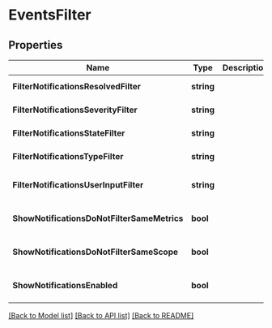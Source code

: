 # EventsFilter

## Properties
Name | Type | Description | Notes
------------ | ------------- | ------------- | -------------
**FilterNotificationsResolvedFilter** | **string** |  | [default to null]
**FilterNotificationsSeverityFilter** | **string** |  | [default to null]
**FilterNotificationsStateFilter** | **string** |  | [default to null]
**FilterNotificationsTypeFilter** | **string** |  | [default to null]
**FilterNotificationsUserInputFilter** | **string** |  | [optional] [default to null]
**ShowNotificationsDoNotFilterSameMetrics** | **bool** |  | [optional] [default to null]
**ShowNotificationsDoNotFilterSameScope** | **bool** |  | [optional] [default to null]
**ShowNotificationsEnabled** | **bool** |  | [optional] [default to null]

[[Back to Model list]](../README.md#documentation-for-models) [[Back to API list]](../README.md#documentation-for-api-endpoints) [[Back to README]](../README.md)


